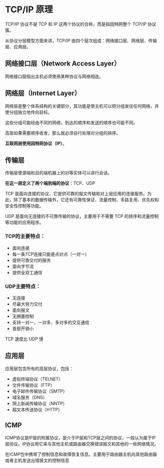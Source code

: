 # TCP/IP 原理
TCP/IP 协议不是 TCP 和 IP 这两个协议的合称，而是指因特网整个 TCP/IP 协议簇。

从协议分层模型方面来讲，TCP/IP 由四个层次组成：网络接口层、网络层、传输层、应用层。

## 网络接口层（Network Access Layer）
网络接口层指出主机必须使用某种协议与网络相连。

## 网络层（Internet Layer）
网络层是整个体系结构的关键部分，其功能是使主机可以把分组发往任何网络，并使分组独立地传向目标。

这些分组可能经由不同的网络，到达的顺序和发送的顺序也可能不同。

高层如果需要顺序收发，那么就必须自行处理对分组的排序。

**互联网层使用因特网协议（IP）**。

## 传输层
传输层使源端和目的端机器上的对等实体可以进行会话。

**在这一层定义了两个端到端的协议**：TCP、UDP

TCP 是面向连接的协议，它提供可靠的报文传输和对上层应用的连接服务。为此，除了基本的数据传输外，它还有可靠性保证、流量控制、多路复用、优先权和安全性控制等功能。

UDP 是面向无连接的不可靠传输的协议，主要用于不需要 TCP 的排序和流量控制等功能的应用程序。

### TCP的主要特点：
- 面向连接
- 每一条TCP连接只能是点对点（一对一）
- 提供可靠交付的服务
- 面向字节流
- 提供全双工通信

### UDP主要特点：
- 无连接
- 尽最大努力交付
- 面向报文
- 无拥塞控制
- 支持一对一，一对多，多对多的交互通信
- 首部开销小

TCP 速度比 UDP 慢

## 应用层
应用层包含所有的高层协议，包括：
- 虚拟终端协议（TELNET）
- 文件传输协议（FTP）
- 电子邮件传输协议（SMTP）
- 域名服务（DNS）
- 网上新闻传输协议（NNTP）
- 超文本传送协议（HTTP）

## ICMP
ICMP协议是IP层的附属协议，是介于IP层和TCP层之间的协议，一般认为属于IP层协议。IP协议用它来与其他主机或路由器交换错误报文和其他的一些网络情况。

在ICMP包中携带了控制信息和故障恢复信息。主要用于路由器主机向其他路由器或者主机发送出错报文的控制信息
